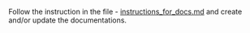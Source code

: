 Follow the instruction in the file - [instructions_for_docs.md](documentation/instructions_for_docs.md) and create and/or update the documentations.